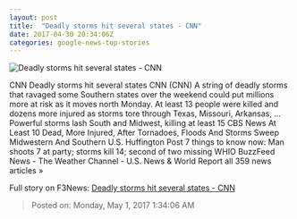 ```yaml
---
layout: post
title:  "Deadly storms hit several states - CNN"
date: 2017-04-30 20:34:06Z
categories: google-news-top-stories
---
```


![Deadly storms hit several states - CNN](http://i2.cdn.cnn.com/cnnnext/dam/assets/170430035134-texas-tornado-super-tease.jpg)

CNN Deadly storms hit several states CNN (CNN) A string of deadly storms that ravaged some Southern states over the weekend could put millions more at risk as it moves north Monday. At least 13 people were killed and dozens more injured as storms tore through Texas, Missouri, Arkansas, ... Powerful storms lash South and Midwest, killing at least 15 CBS News At Least 10 Dead, More Injured, After Tornadoes, Floods And Storms Sweep Midwestern And Southern U.S. Huffington Post 7 things to know now: Man shoots 7 at party; storms kill 14; second of two missing WHIO BuzzFeed News - The Weather Channel - U.S. News & World Report all 359 news articles »


Full story on F3News: [Deadly storms hit several states - CNN](http://www.f3nws.com/n/gnn2NJ)

> Posted on: Monday, May 1, 2017 1:34:06 AM
